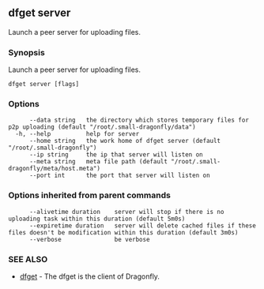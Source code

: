 ## dfget server

Launch a peer server for uploading files.

### Synopsis

Launch a peer server for uploading files.

```
dfget server [flags]
```

### Options

```
      --data string   the directory which stores temporary files for p2p uploading (default "/root/.small-dragonfly/data")
  -h, --help          help for server
      --home string   the work home of dfget server (default "/root/.small-dragonfly")
      --ip string     the ip that server will listen on
      --meta string   meta file path (default "/root/.small-dragonfly/meta/host.meta")
      --port int      the port that server will listen on
```

### Options inherited from parent commands

```
      --alivetime duration    server will stop if there is no uploading task within this duration (default 5m0s)
      --expiretime duration   server will delete cached files if these files doesn't be modification within this duration (default 3m0s)
      --verbose               be verbose
```

### SEE ALSO

* [dfget](dfget.md)	 - The dfget is the client of Dragonfly.

